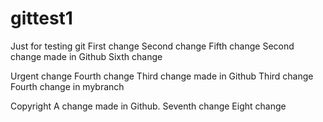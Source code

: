 # gittest1
Just for testing git
First change
Second change     Fifth change    Second change made in Github
Sixth change

Urgent change
Fourth change    Third change made in Github
Third change
Fourth change in mybranch

Copyright
A change made in Github.
Seventh change    Eight change
